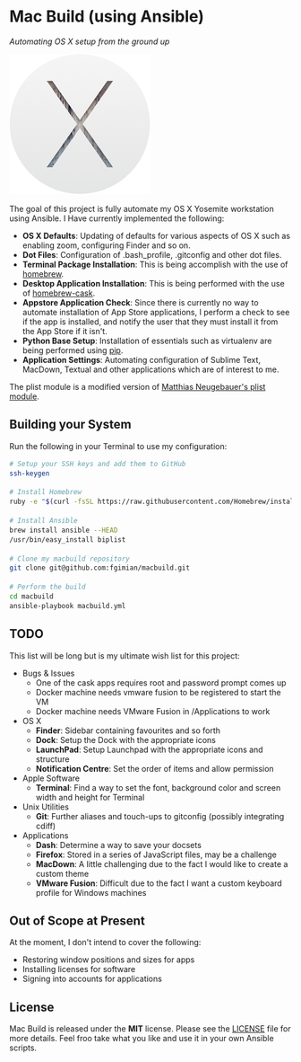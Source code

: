 # Mac Build (using Ansible) #
*Automating OS X setup from the ground up*

![](images/osx-yosemite-logo.png)

The goal of this project is fully automate my OS X Yosemite workstation using
Ansible.  I Have currently implemented the following:

* **OS X Defaults**: Updating of defaults for various aspects of OS X such as
  enabling zoom, configuring Finder and so on.
* **Dot Files**: Configuration of .bash_profile, .gitconfig and other dot 
  files.
* **Terminal Package Installation**: This is being accomplish with the use of
  [homebrew](https://github.com/Homebrew/homebrew).
* **Desktop Application Installation**: This is being performed with the use
  of [homebrew-cask](https://github.com/caskroom/homebrew-cask).
* **Appstore Application Check**: Since there is currently no way to automate
  installation of App Store applications, I perform a check to see if the app
  is installed, and notify the user that they must install it from the App 
  Store if it isn't.
* **Python Base Setup**: Installation of essentials such as virtualenv are
  being performed using [pip](https://github.com/pypa/pip).
* **Application Settings**: Automating configuration of Sublime Text, MacDown,
  Textual and other applications which are of interest to me.

The plist module is a modified version of
[Matthias Neugebauer's plist module](https://github.com/mtneug/ansible-modules-plist).

## Building your System ##

Run the following in your Terminal to use my configuration:

```bash
# Setup your SSH keys and add them to GitHub
ssh-keygen

# Install Homebrew
ruby -e "$(curl -fsSL https://raw.githubusercontent.com/Homebrew/install/master/install)"

# Install Ansible
brew install ansible --HEAD
/usr/bin/easy_install biplist

# Clone my macbuild repository
git clone git@github.com:fgimian/macbuild.git

# Perform the build
cd macbuild
ansible-playbook macbuild.yml
```

## TODO ##

This list will be long but is my ultimate wish list for this project:

* Bugs & Issues
    - One of the cask apps requires root and password prompt comes up
    - Docker machine needs vmware fusion to be registered to start the VM
    - Docker machine needs VMware Fusion in /Applications to work
* OS X
    + **Finder**: Sidebar containing favourites and so forth
    - **Dock**: Setup the Dock with the appropriate icons
    - **LaunchPad**: Setup Launchpad with the appropriate icons and structure
    - **Notification Centre**: Set the order of items and allow permission
* Apple Software
    - **Terminal**: Find a way to set the font, background color and screen 
      width and height for Terminal
* Unix Utilities
    - **Git**: Further aliases and touch-ups to gitconfig (possibly 
      integrating cdiff)
* Applications
    - **Dash**: Determine a way to save your docsets
    - **Firefox**: Stored in a series of JavaScript files, may be a challenge
    - **MacDown**: A little challenging due to the fact I would like to create 
      a custom theme
    - **VMware Fusion**: Difficult due to the fact I want a custom keyboard
      profile for Windows machines

## Out of Scope at Present ##

At the moment, I don't intend to cover the following:

* Restoring window positions and sizes for apps
* Installing licenses for software
* Signing into accounts for applications

## License ##

Mac Build is released under the **MIT** license. Please see the
[LICENSE](https://github.com/fgimian/macbuild/blob/master/LICENSE) file for
more details.  Feel froo take what you like and use it in your own Ansible
scripts.
